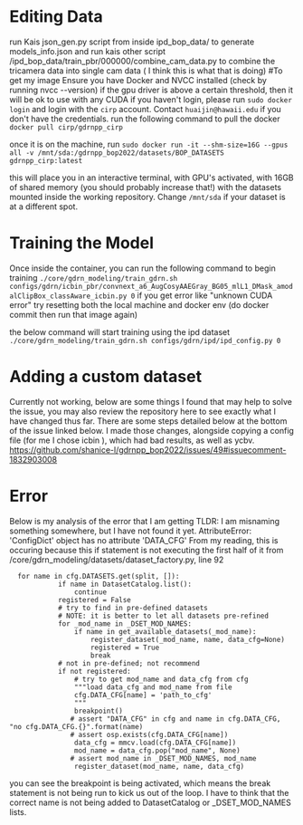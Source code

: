 # Editing Data
run Kais json_gen.py script from inside ipd_bop_data/ to generate models_info.json and run kais other script /ipd_bop_data/train_pbr/000000/combine_cam_data.py to combine the tricamera data into single cam data ( I think this is what that is doing)
#To get my image
Ensure you have Docker and NVCC installed (check by running nvcc --version) if the gpu driver is above a certain threshold, then it will be ok to use with any CUDA
if you haven't login, please run
```sudo docker login```
and login with the ```cirp``` account. Contact `huaijin@hawaii.edu` if you don't have the credentials.
run the following command to pull the docker 
```docker pull cirp/gdrnpp_cirp```

once it is on the machine, run
```sudo docker run -it --shm-size=16G --gpus all -v /mnt/sda:/gdrnpp_bop2022/datasets/BOP_DATASETS gdrnpp_cirp:latest```

this will place you in an interactive terminal, with GPU's activated, with 16GB of shared memory (you should probably increase that!) with the datasets mounted inside the working repository. Change ```/mnt/sda``` if your dataset is at a different spot.

# Training the Model
Once inside the container, you can run the following command to begin training
```./core/gdrn_modeling/train_gdrn.sh configs/gdrn/icbin_pbr/convnext_a6_AugCosyAAEGray_BG05_mlL1_DMask_amodalClipBox_classAware_icbin.py 0```
if you get error like "unknown CUDA error" try resetting both the local machine and docker env (do docker commit then run that image again)

the below command will start training using the ipd dataset
```./core/gdrn_modeling/train_gdrn.sh configs/gdrn/ipd/ipd_config.py 0```

# Adding a custom dataset
Currently not working, below are some things I found that may help to solve the issue, you may also review the repository here to see exactly what I have changed thus far.
There are some steps detailed below at the bottom of the issue linked below. I made those changes, alongside copying a config file (for me I chose icbin ), which had bad results, as well as ycbv.
https://github.com/shanice-l/gdrnpp_bop2022/issues/49#issuecomment-1832903008


# Error
Below is my analysis of the error that I am getting TLDR: I am misnaming something somewhere, but I have not found it yet.
AttributeError: 'ConfigDict' object has no attribute 'DATA_CFG'
From my reading, this is occuring because this if statement is not executing the first half of it from /core/gdrn_modeling/datasets/dataset_factory.py, line 92

```
  for name in cfg.DATASETS.get(split, []):
            if name in DatasetCatalog.list():
                continue
            registered = False
            # try to find in pre-defined datasets
            # NOTE: it is better to let all datasets pre-refined
            for _mod_name in _DSET_MOD_NAMES:
                if name in get_available_datasets(_mod_name):
                    register_dataset(_mod_name, name, data_cfg=None)
                    registered = True
                    break
            # not in pre-defined; not recommend
            if not registered:
                # try to get mod_name and data_cfg from cfg
                """load data_cfg and mod_name from file
                cfg.DATA_CFG[name] = 'path_to_cfg'
                """
                breakpoint()
               # assert "DATA_CFG" in cfg and name in cfg.DATA_CFG, "no cfg.DATA_CFG.{}".format(name)
               # assert osp.exists(cfg.DATA_CFG[name])
                data_cfg = mmcv.load(cfg.DATA_CFG[name])
                mod_name = data_cfg.pop("mod_name", None)
               # assert mod_name in _DSET_MOD_NAMES, mod_name
                register_dataset(mod_name, name, data_cfg)

```
you can see the breakpoint is being activated, which means the break statement is not being run to kick us out of the loop. I have to think that the correct name is not being added to DatasetCatalog or _DSET_MOD_NAMES lists.
